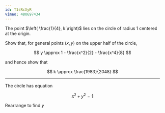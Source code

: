 ```yaml
---
id: T1sRcXyR
vimeo: 480697434
---
```


The point $\left( \frac{1}{4}, k \right)$ lies on the circle of radius $1$
centered at the origin.

<!-- <img style="max-height: 40vh; max-width: 100%; display: block; margin: auto;" src="/img/books/pure/sequences/circle-binomial-problem.png"> -->

Show that, for general points $(x,y)$ on the upper half of the circle,

$$
y \approx 1 - \frac{x^2}{2} - \frac{x^4}{8}
$$

and hence show that

$$
k \approx \frac{1983}{2048}
$$

---

The circle has equation

$$
x^2 + y^2 = 1
$$

Rearrange to find $y$
